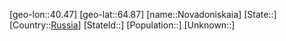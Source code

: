 ﻿---
location: [64.87,40.47]
type: City
tags:
- geo/City


SpocWebEntityId: 32969
isDeleted: false
confidential: public

---
[geo-lon::40.47]
[geo-lat::64.87]
[name::Novadoniskaia]
[State::]
[Country::[Russia](geo/Continent/Europe/Russia.md)]
[StateId::]
[Population::]
[Unknown::]

